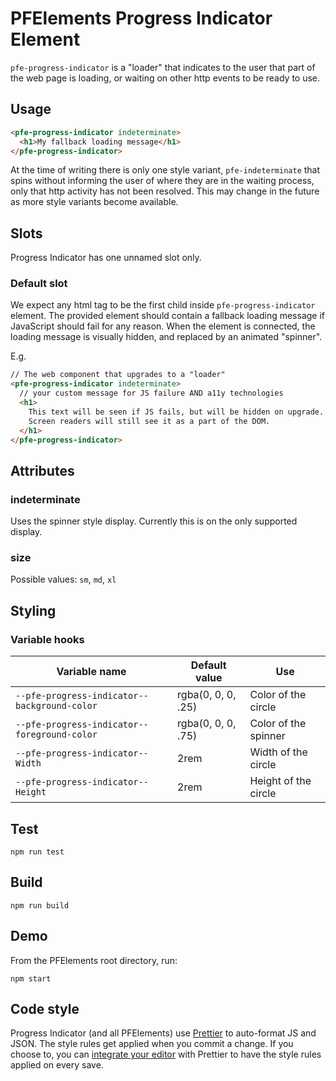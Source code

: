 # PFElements Progress Indicator Element

`pfe-progress-indicator` is a "loader" that indicates to the user that part of the web page is loading, or waiting on other http events to be ready to use.

## Usage
```html
<pfe-progress-indicator indeterminate>
  <h1>My fallback loading message</h1>
</pfe-progress-indicator>
```

At the time of writing there is only one style variant, `pfe-indeterminate` that spins without informing the user of where they are in the waiting process, only that http activity has not been resolved. This may change in the future as more style variants become available.

## Slots

Progress Indicator has one unnamed slot only.

### Default slot

We expect any html tag to be the first child inside `pfe-progress-indicator` element. The provided element should contain a fallback loading message if JavaScript should fail for any reason. When the element is connected, the loading message is visually hidden, and replaced by an animated "spinner".

E.g.

```html
// The web component that upgrades to a "loader"
<pfe-progress-indicator indeterminate>
  // your custom message for JS failure AND a11y technologies
  <h1>
    This text will be seen if JS fails, but will be hidden on upgrade.
    Screen readers will still see it as a part of the DOM.
  </h1>
</pfe-progress-indicator>
```

## Attributes

### indeterminate

Uses the spinner style display. Currently this is on the only supported display.

### size

Possible values: `sm`, `md`, `xl`

## Styling

### Variable hooks

| Variable name                          | Default value                                                                                          | Use        |
| -------------------------------------- | ------------------------------------------------------------------------------------------------------ | ------------- |
| `--pfe-progress-indicator--background-color`                   | rgba(0, 0, 0, .25)                                                                                                | Color of the circle |
| `--pfe-progress-indicator--foreground-color`                   | rgba(0, 0, 0, .75)                                                                                                | Color of the spinner |
| `--pfe-progress-indicator--Width`                   | 2rem                                                                                                | Width of the circle |
| `--pfe-progress-indicator--Height`                   | 2rem                                                                                                | Height of the circle |

## Test

    npm run test

## Build

    npm run build

## Demo

From the PFElements root directory, run:

    npm start

## Code style

Progress Indicator (and all PFElements) use [Prettier][prettier] to auto-format JS and JSON. The style rules get applied when you commit a change. If you choose to, you can [integrate your editor][prettier-ed] with Prettier to have the style rules applied on every save.

[prettier]: https://github.com/prettier/prettier/
[prettier-ed]: https://prettier.io/docs/en/editors.html
[web-component-tester]: https://github.com/Polymer/web-component-tester
